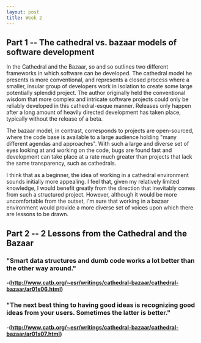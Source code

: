 ```yaml
---
layout: post
title: Week 2
---
```


## Part 1 -- The cathedral vs. bazaar models of software development

In the Cathedral and the Bazaar, so and so outlines two different frameworks in which software can be developed. The cathedral model he presents is more conventional, and represents a closed process where a smaller, insular group of developers work in isolation to create some large potentially splendid project. The author originally held the conventional wisdom that more complex and intricate software projects could only be reliably developed in this cathedral-esque manner. Releases only happen after a long amount of heavily directed development has taken place, typically without the release of a beta.

The bazaar model, in contrast, corresponds to projects are open-sourced, where the code base is available to a large audience holding "many different agendas and approaches". With such a large and diverse set of eyes looking at and working on the code, bugs are found fast and development can take place at a rate much greater than projects that lack the same transparency, such as cathedrals.

I think that as a beginner, the idea of working in a cathedral environment sounds initially more appealing. I feel that, given my relatively limited knowledge, I would benefit greatly from the direction that inevitably comes from such a structured project. However, although it would be more uncomfortable from the outset, I'm sure that working in a bazaar environment would provide a more diverse set of voices upon which there are lessons to be drawn.

## Part 2 -- 2 Lessons from the Cathedral and the Bazaar

### "Smart data structures and dumb code works a lot better than the other way around." 
#### -(http://www.catb.org/~esr/writings/cathedral-bazaar/cathedral-bazaar/ar01s06.html)

### "The next best thing to having good ideas is recognizing good ideas from your users. Sometimes the latter is better." 
#### -(http://www.catb.org/~esr/writings/cathedral-bazaar/cathedral-bazaar/ar01s07.html)